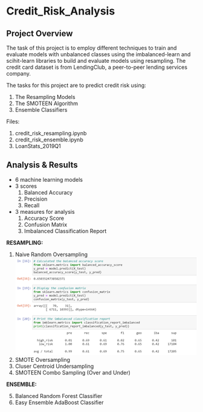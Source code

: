 # Credit_Risk_Analysis

## Project Overview

The task of this project is to employ different techniques to train and evaluate models with unbalanced classes using the imbalanced-learn and scihit-learn libraries to build and evaluate models using resampling. The credit card dataset is from LendingClub, a peer-to-peer lending services company.

The tasks for this project are to predict credit risk using:

1. The Resampling Models
2. The SMOTEEN Algorithm
3. Ensemble Classifiers

Files:

1. credit_risk_resampling.ipynb
2. credit_risk_ensemble.ipynb
3. LoanStats_2019Q1

## Analysis & Results

- 6 machine learning models
- 3 scores
  1. Balanced Accuracy
  2. Precision
  3. Recall
- 3 measures for analysis
  1. Accuracy Score
  2. Confusion Matrix
  3. Imbalanced Classification Report

**RESAMPLING:**

1. Naive Random Oversampling
![naive](Resources/naive.png)
2. SMOTE Oversampling
3. Cluser Centroid Undersampling
4. SMOTEEN Combo Sampling (Over and Under)

**ENSEMBLE:**

5. Balanced Random Forest Classifier
6. Easy Ensemble AdaBoost Classifier